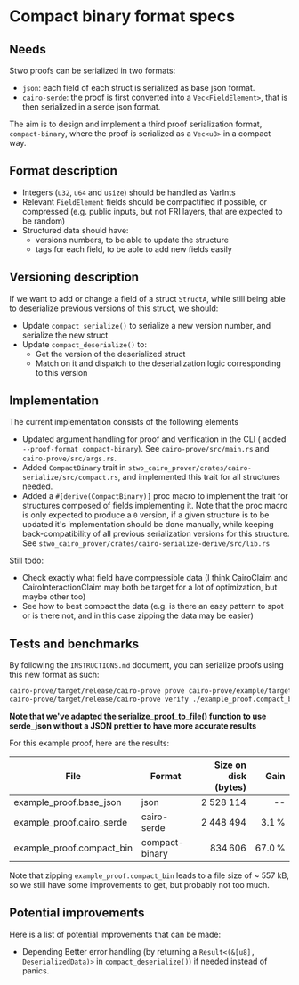 # Compact binary format specs

## Needs

Stwo proofs can be serialized in two formats:

- `json`: each field of each struct is serialized as base json format.
- `cairo-serde`: the proof is first converted into a `Vec<FieldElement>`, that is then serialized in a serde json format.

The aim is to design and implement a third proof serialization format, `compact-binary`, where the proof is serialized as a `Vec<u8>` in a compact way.

## Format description

- Integers (`u32`, `u64` and `usize`) should be handled as VarInts
- Relevant `FieldElement` fields should be compactified if possible, or compressed (e.g. public inputs, but not FRI layers, that are expected to be random)
- Structured data should have:
  - versions numbers, to be able to update the structure
  - tags for each field, to be able to add new fields easily

## Versioning description

If we want to add or change a field of a struct `StructA`, while still being able to deserialize previous versions of this struct, we should:

- Update `compact_serialize()` to serialize a new version number, and serialize the new struct
- Update `compact_deserialize()` to:
  - Get the version of the deserialized struct
  - Match on it and dispatch to the deserialization logic corresponding to this version

## Implementation

The current implementation consists of the following elements

- Updated argument handling for proof and verification in the CLI ( added `--proof-format compact-binary`). See `cairo-prove/src/main.rs` and `cairo-prove/src/args.rs`.
- Added `CompactBinary` trait in `stwo_cairo_prover/crates/cairo-serialize/src/compact.rs`, and implemented this trait for all structures needed.
- Added a `#[derive(CompactBinary)]` proc macro to implement the trait for structures composed of fields implementing it. Note that the proc macro is only expected to produce a `0` version, if a given structure is to be updated it's implementation should be done manually, while keeping back-compatibility of all previous serialization versions for this structure. See `stwo_cairo_prover/crates/cairo-serialize-derive/src/lib.rs`

Still todo:

- Check exactly what field have compressible data (I think CairoClaim and CairoInteractionClaim may both be target for a lot of optimization, but maybe other too)
- See how to best compact the data (e.g. is there an easy pattern to spot or is there not, and in this case zipping the data may be easier)

## Tests and benchmarks

By following the `INSTRUCTIONS.md` document, you can serialize proofs using this new format as such:

```bash
cairo-prove/target/release/cairo-prove prove cairo-prove/example/target/dev/example.executable.json ./example_proof.compact_bin --arguments 10000 --proof-format compact-binary
cairo-prove/target/release/cairo-prove verify ./example_proof.compact_bin --proof-format compact-binary
```

**Note that we've adapted the serialize_proof_to_file() function to use serde_json without a JSON prettier to have more accurate results** 

For this example proof, here are the results:

| File                      | Format         | Size on disk (bytes) | Gain    |
|---------------------------|----------------|---------------------:|--------:|
| example_proof.base_json   | json           |           2 528 114  |    --   |
| example_proof.cairo_serde | cairo-serde    |           2 448 494  |   3.1 % |
| example_proof.compact_bin | compact-binary |             834 606  |  67.0 % |

Note that zipping `example_proof.compact_bin` leads to a file size of ~ 557 kB, so we still have some improvements to get, but probably not too much.

## Potential improvements

Here is a list of potential improvements that can be made:

- Depending Better error handling (by returning a `Result<(&[u8], DeserializedData)>` in `compact_deserialize()`) if needed instead of panics.
